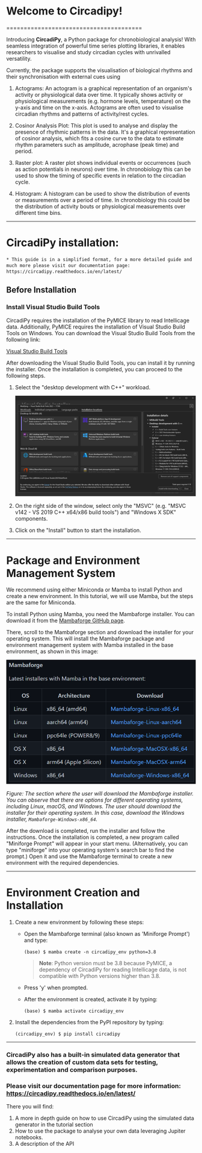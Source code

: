 # Welcome to Circadipy!
=======================================

Introducing **CircadiPy**, a Python package for chronobiological analysis! 
With seamless integration of powerful time series plotting libraries, 
it enables researchers to visualise and study circadian cycles with unrivalled versatility.

Currently, the package supports the visualisation of biological rhythms and their synchronisation with external cues using

1. Actograms: An actogram is a graphical representation of an organism's activity or physiological data over time. It typically shows activity or physiological measurements (e.g. hormone levels, temperature) on the y-axis and time on the x-axis. Actograms are often used to visualise circadian rhythms and patterns of activity/rest cycles.

2. Cosinor Analysis Plot: This plot is used to analyse and display the presence of rhythmic patterns in the data. It's a graphical representation of cosinor analysis, which fits a cosine curve to the data to estimate rhythm parameters such as amplitude, acrophase (peak time) and period.

3. Raster plot: A raster plot shows individual events or occurrences (such as action potentials in neurons) over time. In chronobiology this can be used to show the timing of specific events in relation to the circadian cycle.

4. Histogram: A histogram can be used to show the distribution of events or measurements over a period of time. In chronobiology this could be the distribution of activity bouts or physiological measurements over different time bins.

------------------------------------------------------------------------------------------------------------------------------

# CircadiPy installation:
    * This guide is in a simplified format, for a more detailed guide and much more please visit our documentation page: https://circadipy.readthedocs.io/en/latest/


## Before Installation

### Install Visual Studio Build Tools

CircadiPy requires the installation of the PyMICE library to read Intellicage data. Additionally, PyMICE requires the installation of Visual Studio Build Tools on Windows. You can download the Visual Studio Build Tools from the following link:

[Visual Studio Build Tools](https://visualstudio.microsoft.com/visual-cpp-build-tools/)

After downloading the Visual Studio Build Tools, you can install it by running the installer. Once the installation is completed, you can proceed to the following steps.

1. Select the "desktop development with C++" workload.

    ![Build Tools](https://raw.githubusercontent.com/nnc-ufmg/circadipy/main/docs/source/imgs/build_tools.png)

2. On the right side of the window, select only the "MSVC" (e.g. "MSVC v142 - VS 2019 C++ x64/x86 build tools") and "Windows X SDK" components.

3. Click on the "Install" button to start the installation.

------------------------------------------------------------------------------------------------------------------------------

# Package and Environment Management System

We recommend using either Miniconda or Mamba to install Python and create a new environment. In this tutorial, we will use Mamba, but the steps are the same for Miniconda.

To install Python using Mamba, you need the Mambaforge installer. You can download it from the [Mambaforge GitHub page](https://github.com/conda-forge/miniforge#mambaforge).

There, scroll to the Mambaforge section and download the installer for your operating system. This will install the Mambaforge package and environment management system with Mamba installed in the base environment, as shown in this image:

<p align="center">
    <img src="https://raw.githubusercontent.com/nnc-ufmg/circadipy/main/docs/source/imgs/mambaforge_github_page.png" alt="Mambaforge GitHub Page" />
</p>

*Figure: The section where the user will download the Mambaforge installer. You can observe that there are options for different operating systems, including Linux, macOS, and Windows. The user should download the installer for their operating system. In this case, download the Windows installer, `Mambaforge-Windows-x86_64`.*

After the download is completed, run the installer and follow the instructions. Once the installation is completed, a new program called "Miniforge Prompt" will appear in your start menu. (Alternatively, you can type "miniforge" into your operating system's search bar to find the prompt.) Open it and use the Mambaforge terminal to create a new environment with the required dependencies.

------------------------------------------------------------------------------------------------------------------------------

# Environment Creation and Installation

1. Create a new environment by following these steps:

    - Open the Mambaforge terminal (also known as 'Miniforge Prompt') and type:

        ```console
        (base) $ mamba create -n circadipy_env python=3.8
        ```

        > **Note**: Python version must be 3.8 because PyMICE, a dependency of CircadiPy for reading Intellicage data, is not compatible with Python versions higher than 3.8.

    - Press 'y' when prompted.

    - After the environment is created, activate it by typing:

        ```console
        (base) $ mamba activate circadipy_env
        ```

2. Install the dependencies from the PyPI repository by typing:

    ```console
    (circadipy_env) $ pip install circadipy
    ```

------------------------------------------------------------------------------------------------------------------------------

### CircadiPy also has a built-in simulated data generator that allows the creation of custom data sets for testing, experimentation and comparison purposes.

### Please visit our documentation page for more information: https://circadipy.readthedocs.io/en/latest/ 

There you will find:

1. A more in depth guide on how to use CircadiPy using the simulated data generator in the tutorial section
2. How to use the package to analyse your own data leveraging Jupiter notebooks.
3. A description of the API 

